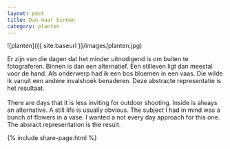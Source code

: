 ```yaml
---
layout: post
title: Dan maar binnen
category: planten
---
```


![planten]({{ site.baseurl }}/images/planten.jpg)

Er zijn van die dagen dat het minder uitnodigend is om buiten te fotograferen. Binnen is dan een alternatief. Een stilleven ligt dan meestal voor de hand. Als onderwerp had ik een bos bloemen in een vaas. Die wilde ik vanuit een andere invalshoek benaderen. Deze abstracte representatie is het resultaat.
<br><br>
There are days that it is less inviting for outdoor shooting. Inside is always an alternative. A still life is usually obvious. The subject I had in mind was a bunch of flowers in a vase. I wanted a not every day approach for this one. The absract representation is the result.

{% include share-page.html %}
